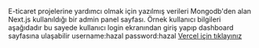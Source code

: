 E-ticaret projelerine yardımcı olmak için yazılmış verileri Mongodb'den alan Next.js kullanıldığı bir admin panel sayfası.
Örnek kullanıcı bilgileri aşağıdadır bu sayede kullanıcı login ekranından giriş yapıp dashboard sayfasına ulaşabilir
username:hazal
password:hazal
[Vercel için tıklayınız](https://nextadmin-fullstack-kxkm.vercel.app/) 

